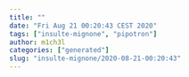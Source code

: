 ```yaml
---
title: ""
date: "Fri Aug 21 00:20:43 CEST 2020"
tags: ["insulte-mignone", "pipotron"]
author: m1ch3l
categories: ["generated"]
slug: "insulte-mignone/2020-08-21-00:20:43"
---
```




